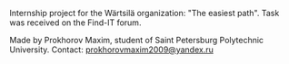 Internship project for the Wärtsilä organization: "The easiest path". Task was received on the Find-IT forum.

Made by Prokhorov Maxim, student of Saint Petersburg Polytechnic University.
Contact: prokhorovmaxim2009@yandex.ru
